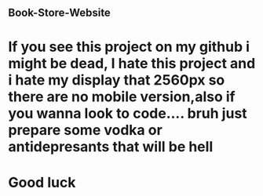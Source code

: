 ## Book-Store-Website
# If you see this project on my github i might be dead, I hate this project and i hate my display that 2560px so there are no mobile version,also if you wanna look to code.... bruh just prepare some vodka or antidepresants that will be hell
# Good luck 
